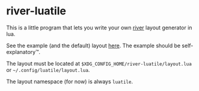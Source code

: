 # river-luatile

This is a little program that lets you write your own [river](https://github.com/riverwm/river) layout generator in lua.

See the example (and the default) layout [here](https://github.com/MaxVerevkin/river-luatile/blob/master/layout.lua). The example should be self-explanatory™.

The layout must be located at `$XDG_CONFIG_HOME/river-luatile/layout.lua` or `~/.config/luatile/layout.lua`.

The layout namespace (for now) is always `luatile`.
